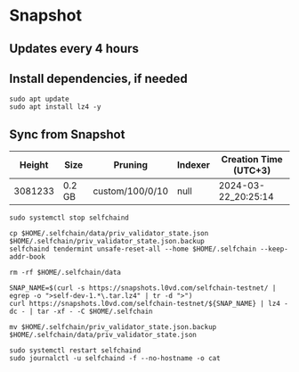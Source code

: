 # Snapshot

## Updates every 4 hours

## Install dependencies, if needed
```
sudo apt update
sudo apt install lz4 -y
```

## Sync from Snapshot  
| Height  | Size | Pruning | Indexer | Creation Time (UTC+3) |
| --------- | --------- | --------- | --------- | --------- |
| 3081233  | 0.2 GB  | custom/100/0/10 | null | 2024-03-22_20:25:14 |

```
sudo systemctl stop selfchaind

cp $HOME/.selfchain/data/priv_validator_state.json $HOME/.selfchain/priv_validator_state.json.backup
selfchaind tendermint unsafe-reset-all --home $HOME/.selfchain --keep-addr-book

rm -rf $HOME/.selfchain/data 

SNAP_NAME=$(curl -s https://snapshots.l0vd.com/selfchain-testnet/ | egrep -o ">self-dev-1.*\.tar.lz4" | tr -d ">")
curl https://snapshots.l0vd.com/selfchain-testnet/${SNAP_NAME} | lz4 -dc - | tar -xf - -C $HOME/.selfchain

mv $HOME/.selfchain/priv_validator_state.json.backup $HOME/.selfchain/data/priv_validator_state.json

sudo systemctl restart selfchaind
sudo journalctl -u selfchaind -f --no-hostname -o cat